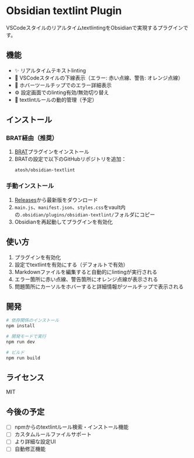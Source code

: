 # Obsidian textlint Plugin

VSCodeスタイルのリアルタイムtextlintingをObsidianで実現するプラグインです。

## 機能

- ✨ リアルタイムテキストlinting
- 🎯 VSCodeスタイルの下線表示（エラー: 赤い点線、警告: オレンジ点線）
- 💬 ホバーツールチップでのエラー詳細表示
- ⚙️ 設定画面でのlinting有効/無効切り替え
- 🚀 textlintルールの動的管理（予定）

## インストール

### BRAT経由（推奨）

1. [BRAT](https://github.com/TfTHacker/obsidian42-brat)プラグインをインストール
2. BRATの設定で以下のGitHubリポジトリを追加：
   ```
   atosh/obsidian-textlint
   ```

### 手動インストール

1. [Releases](https://github.com/atosh/obsidian-textlint/releases)から最新版をダウンロード
2. `main.js`、`manifest.json`、`styles.css`をvault内の`.obsidian/plugins/obsidian-textlint/`フォルダにコピー
3. Obsidianを再起動してプラグインを有効化

## 使い方

1. プラグインを有効化
2. 設定でtextlintを有効にする（デフォルトで有効）
3. Markdownファイルを編集すると自動的にlintingが実行される
4. エラー箇所に赤い点線、警告箇所にオレンジ点線が表示される
5. 問題箇所にカーソルをホバーすると詳細情報がツールチップで表示される

## 開発

```bash
# 依存関係のインストール
npm install

# 開発モードで実行
npm run dev

# ビルド
npm run build
```

## ライセンス

MIT

## 今後の予定

- [ ] npmからのtextlintルール検索・インストール機能
- [ ] カスタムルールファイルサポート
- [ ] より詳細な設定UI
- [ ] 自動修正機能